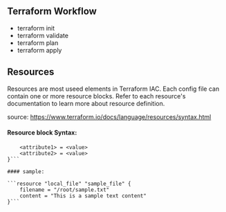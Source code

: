 ## Terraform Workflow
 - terraform init
 - terraform validate
 - terraform plan
 - terraform apply

## Resources

Resources are most useed elements in Terraform IAC. Each config file can contain one or more resource blocks. Refer to each resource's documentation to learn more about resource definition.

source: https://www.terraform.io/docs/language/resources/syntax.html

#### Resource block Syntax: 
```resource <resource_type> <resource_name> {
    <attribute1> = <value>
    <attribute2> = <value>
}```

#### sample:

```resource "local_file" "sample_file" {
    filename = "/root/sample.txt"
    content = "This is a sample text content"
}```
